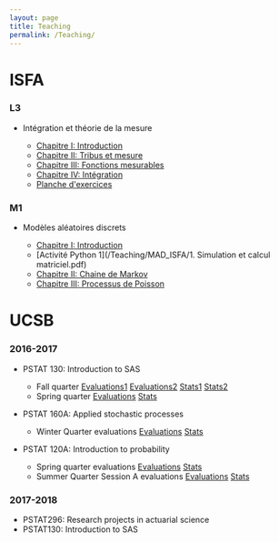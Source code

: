```yaml
---
layout: page
title: Teaching
permalink: /Teaching/
---
```

# ISFA

### L3

* Intégration et théorie de la mesure

  - [Chapitre I: Introduction](/Teaching/Intégration_ISFA/Chap1_Intro.pdf)
  - [Chapitre II: Tribus et mesure](/Teaching/Intégration_ISFA/Chap2_Tribu_Mesure.pdf)
  - [Chapitre III: Fonctions mesurables](/Teaching/Intégration_ISFA/Chap3_Fonction_Mesurable_VAR.pdf)
  - [Chapitre IV: Intégration](/Teaching/Intégration_ISFA/Chap4_Integration.pdf)
  - [Planche d'exercices](/Teaching/Intégration_ISFA/TD_Intégration.pdf)

### M1

* Modèles aléatoires discrets

  - [Chapitre I: Introduction](/Teaching/MAD_ISFA/Chap1_MAD_Intro.pdf)
  - [Activité Python 1](/Teaching/MAD_ISFA/1. Simulation et calcul matriciel.pdf)
  - [Chapitre II: Chaine de Markov](/Teaching/MAD_ISFA/Chap2_MAD_Markov_Chain.pdf)
  - [Chapitre III: Processus de Poisson](/Teaching/MAD_ISFA/Chap3_MAD_Processus_Poisson.pdf)

# UCSB

### 2016-2017

* PSTAT 130: Introduction to SAS

  - Fall quarter [Evaluations1](/Evaluations/GoffardP_130_F1704634220161207135733.pdf) [Evaluations2](/Evaluations/GoffardP_130_F1704634320161207135848.pdf) [Stats1](/Evaluations/2016_4F_E_PA_FAC_GOFFARD_P_M_PSTAT__130__0100.pdf) [Stats2](/Evaluations/2016_4F_E_PA_FAC_GOFFARD_P_M_PSTAT__130__0200.pdf)
  - Spring quarter [Evaluations](/Evaluations/Goffard_130_s17.pdf) [Stats](/Evaluations/2017_2S_E_PA_FAC_GOFFARD_P_M_PSTAT__130__0100.pdf)

* PSTAT 160A: Applied stochastic processes
  - Winter Quarter evaluations [Evaluations](/Evaluations/GoffardP_160A_W17.pdf) [Stats](/Evaluations/2017_1W_E_PA_FAC_GOFFARD_P_M_PSTAT__160_A_0100.pdf)
* PSTAT 120A: Introduction to probability
  - Spring quarter evaluations [Evaluations](/Evaluations/Goffard_120A_s17.pdf) [Stats](/Evaluations/2017_2S_E_PA_FAC_GOFFARD_P_M_PSTAT__120_A_0200.pdf)
  - Summer Quarter Session A evaluations [Evaluations](/Evaluations/Goffard_120A_M17.pdf) [Stats](/Evaluations/2017_3M_S_PA_FAC_GOFFARD_P_M_PSTAT__120_A_0100.pdf)


### 2017-2018

* PSTAT296: Research projects in actuarial science
* PSTAT130: Introduction to SAS


<!-- ## Introduction à la théorie de la ruine
![RiskProcess](/Teaching/RiskReserveProcess.png "Risk Reserve process")
### Intervention de 6H Cours Magistral/TD

* [Lectures notes](/Teaching/SupportMiniCoursRuinTheory.pdf)
* [Slides](/Teaching/BeamerMiniCoursRuinTheory.pdf)
* [Exercise](/Teaching/ProblemePanjer.pdf) -->